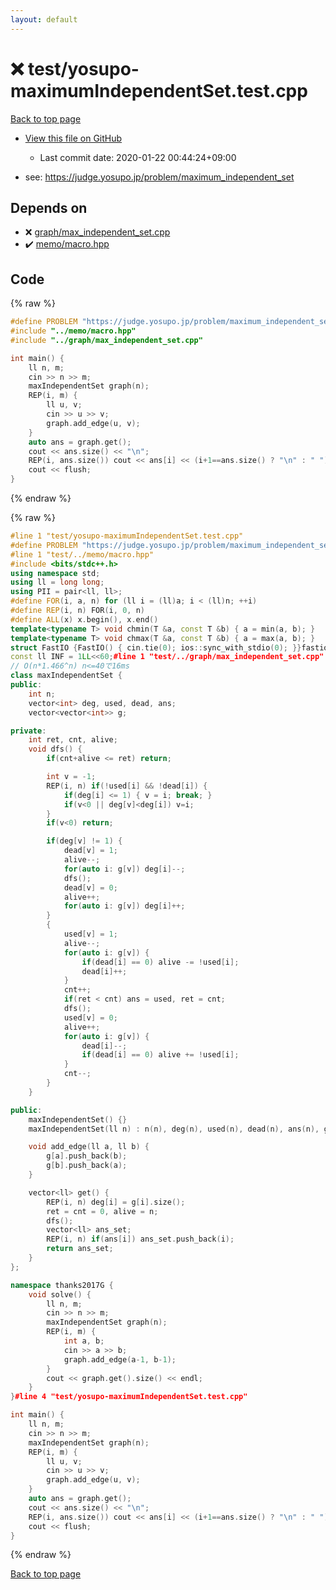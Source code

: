 ```yaml
---
layout: default
---
```


<!-- mathjax config similar to math.stackexchange -->
<script type="text/javascript" async
  src="https://cdnjs.cloudflare.com/ajax/libs/mathjax/2.7.5/MathJax.js?config=TeX-MML-AM_CHTML">
</script>
<script type="text/x-mathjax-config">
  MathJax.Hub.Config({
    TeX: { equationNumbers: { autoNumber: "AMS" }},
    tex2jax: {
      inlineMath: [ ['$','$'] ],
      processEscapes: true
    },
    "HTML-CSS": { matchFontHeight: false },
    displayAlign: "left",
    displayIndent: "2em"
  });
</script>

<script type="text/javascript" src="https://cdnjs.cloudflare.com/ajax/libs/jquery/3.4.1/jquery.min.js"></script>
<script src="https://cdn.jsdelivr.net/npm/jquery-balloon-js@1.1.2/jquery.balloon.min.js" integrity="sha256-ZEYs9VrgAeNuPvs15E39OsyOJaIkXEEt10fzxJ20+2I=" crossorigin="anonymous"></script>
<script type="text/javascript" src="../../assets/js/copy-button.js"></script>
<link rel="stylesheet" href="../../assets/css/copy-button.css" />


# :x: test/yosupo-maximumIndependentSet.test.cpp

<a href="../../index.html">Back to top page</a>

* <a href="{{ site.github.repository_url }}/blob/master/test/yosupo-maximumIndependentSet.test.cpp">View this file on GitHub</a>
    - Last commit date: 2020-01-22 00:44:24+09:00


* see: <a href="https://judge.yosupo.jp/problem/maximum_independent_set">https://judge.yosupo.jp/problem/maximum_independent_set</a>


## Depends on

* :x: <a href="../../library/graph/max_independent_set.cpp.html">graph/max_independent_set.cpp</a>
* :heavy_check_mark: <a href="../../library/memo/macro.hpp.html">memo/macro.hpp</a>


## Code

<a id="unbundled"></a>
{% raw %}
```cpp
#define PROBLEM "https://judge.yosupo.jp/problem/maximum_independent_set"
#include "../memo/macro.hpp"
#include "../graph/max_independent_set.cpp"

int main() {
    ll n, m;
    cin >> n >> m;
    maxIndependentSet graph(n);
    REP(i, m) {
        ll u, v;
        cin >> u >> v;
        graph.add_edge(u, v);
    }
    auto ans = graph.get();
    cout << ans.size() << "\n";
    REP(i, ans.size()) cout << ans[i] << (i+1==ans.size() ? "\n" : " ");
    cout << flush;
}
```
{% endraw %}

<a id="bundled"></a>
{% raw %}
```cpp
#line 1 "test/yosupo-maximumIndependentSet.test.cpp"
#define PROBLEM "https://judge.yosupo.jp/problem/maximum_independent_set"
#line 1 "test/../memo/macro.hpp"
#include <bits/stdc++.h>
using namespace std;
using ll = long long;
using PII = pair<ll, ll>;
#define FOR(i, a, n) for (ll i = (ll)a; i < (ll)n; ++i)
#define REP(i, n) FOR(i, 0, n)
#define ALL(x) x.begin(), x.end()
template<typename T> void chmin(T &a, const T &b) { a = min(a, b); }
template<typename T> void chmax(T &a, const T &b) { a = max(a, b); }
struct FastIO {FastIO() { cin.tie(0); ios::sync_with_stdio(0); }}fastiofastio;
const ll INF = 1LL<<60;#line 1 "test/../graph/max_independent_set.cpp"
// O(n*1.466^n) n<=40で16ms
class maxIndependentSet {
public:
    int n;
    vector<int> deg, used, dead, ans;
    vector<vector<int>> g;

private:
    int ret, cnt, alive;
    void dfs() {
        if(cnt+alive <= ret) return;

        int v = -1;
        REP(i, n) if(!used[i] && !dead[i]) {
            if(deg[i] <= 1) { v = i; break; }
            if(v<0 || deg[v]<deg[i]) v=i;
        }
        if(v<0) return;

        if(deg[v] != 1) {
            dead[v] = 1;
            alive--;
            for(auto i: g[v]) deg[i]--;
            dfs();
            dead[v] = 0;
            alive++;
            for(auto i: g[v]) deg[i]++;
        }
        {
            used[v] = 1;
            alive--;
            for(auto i: g[v]) {
                if(dead[i] == 0) alive -= !used[i];
                dead[i]++;
            }
            cnt++;
            if(ret < cnt) ans = used, ret = cnt;
            dfs();
            used[v] = 0;
            alive++;
            for(auto i: g[v]) {
                dead[i]--;
                if(dead[i] == 0) alive += !used[i];
            }
            cnt--;
        }
    }

public:
    maxIndependentSet() {}
    maxIndependentSet(ll n) : n(n), deg(n), used(n), dead(n), ans(n), g(n) {}

    void add_edge(ll a, ll b) {
        g[a].push_back(b);
        g[b].push_back(a);
    }

    vector<ll> get() {
        REP(i, n) deg[i] = g[i].size();
        ret = cnt = 0, alive = n;
        dfs();
        vector<ll> ans_set;
        REP(i, n) if(ans[i]) ans_set.push_back(i);
        return ans_set;
    }
};

namespace thanks2017G {
    void solve() {
        ll n, m;
        cin >> n >> m;
        maxIndependentSet graph(n);
        REP(i, m) {
            int a, b;
            cin >> a >> b;
            graph.add_edge(a-1, b-1);
        }
        cout << graph.get().size() << endl;
    }
}#line 4 "test/yosupo-maximumIndependentSet.test.cpp"

int main() {
    ll n, m;
    cin >> n >> m;
    maxIndependentSet graph(n);
    REP(i, m) {
        ll u, v;
        cin >> u >> v;
        graph.add_edge(u, v);
    }
    auto ans = graph.get();
    cout << ans.size() << "\n";
    REP(i, ans.size()) cout << ans[i] << (i+1==ans.size() ? "\n" : " ");
    cout << flush;
}
```
{% endraw %}

<a href="../../index.html">Back to top page</a>

